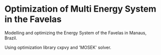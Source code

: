 # Optimization of Multi Energy System in the Favelas

Modelling and optimizing the Energy System of the Favelas in Manaus, Brazil.

Using optimization library cxpvy and 'MOSEK' solver.
